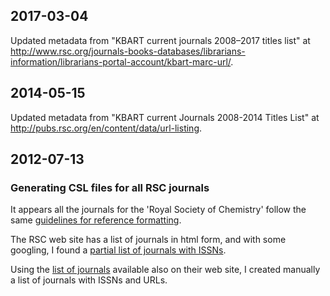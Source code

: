 ## 2017-03-04

Updated metadata from "KBART current journals 2008–2017 titles list" at http://www.rsc.org/journals-books-databases/librarians-information/librarians-portal-account/kbart-marc-url/.

## 2014-05-15

Updated metadata from "KBART current Journals 2008-2014 Titles List" at http://pubs.rsc.org/en/content/data/url-listing.

## 2012-07-13

### Generating CSL files for all RSC journals

It appears all the journals for the 'Royal Society of Chemistry' follow the same [guidelines for reference formatting](http://www.rsc.org/images/Author%20guidelines_tcm18-186308.pdf).

The RSC web site has a list of journals in html form, and with some googling, I found a [partial list of journals with ISSNs](http://www.lib.kit.ac.jp/pdf/rsc-titlelist%282012%29.pdf).

Using the [list of journals](http://pubs.rsc.org/en/journals) available also on their web site, I created manually a list of journals with ISSNs and URLs.
